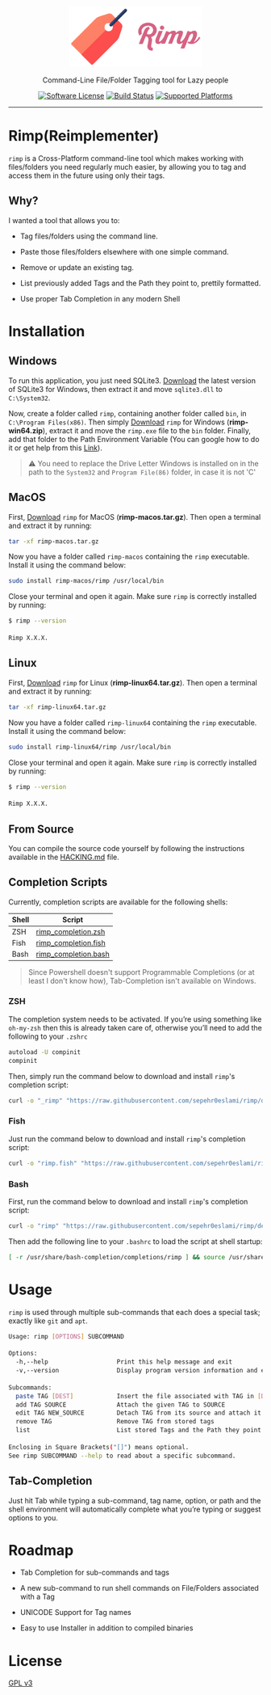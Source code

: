 <p align="center">
    <a href="https://github.com/sepehr0eslami/rimp"><img alt="Rimp Logo" src=".github/images/rimp_logo.png" height="120"></a>
    <p align="center">Command-Line File/Folder Tagging tool for Lazy people</p>
    <p align="center">
        <a href="LICENSE.md"><img alt="Software License" src="https://img.shields.io/badge/License-GPL%20v3-blue"></a>
        <a href="https://github.com/sepehr0eslami/rimp/actions/workflows/build.yml"><img alt="Build Status" src="https://github.com/sepehr0eslami/rimp/actions/workflows/build.yml/badge.svg"></a>
        <a href="https://github.com/sepehr0eslami/rimp"><img alt="Supported Platforms" src="https://img.shields.io/badge/Platforms-Windows%20|%20MacOS%20|%20Linux-red"></a>
    </p>
</p>

---

# Rimp(Reimplementer)

`rimp` is a Cross-Platform command-line tool which makes working with files/folders you need regularly much easier, by allowing you to tag and access them in the future using only their tags.


## Why?

I wanted a tool that allows you to:

- Tag files/folders using the command line.

- Paste those files/folders elsewhere with one simple command.

- Remove or update an existing tag.

- List previously added Tags and the Path they point to, prettily formatted.

- Use proper Tab Completion in any modern Shell

# Installation

## Windows

To run this application, you just need SQLite3. [Download](https://www.sqlite.org/download.html) the latest version of SQLite3 for Windows, then extract it and move `sqlite3.dll` to `C:\System32`.

Now, create a folder called `rimp`, containing another folder called `bin`, in `C:\Program Files(x86)`. Then simply [Download](https://github.com/sepehr0eslami/rimp/releases/latest) `rimp` for Windows (**rimp-win64.zip**), extract it and move the `rimp.exe` file to the `bin` folder. Finally, add that folder to the Path Environment Variable (You can google how to do it or get help from this [Link](https://www.c-sharpcorner.com/article/add-a-directory-to-path-environment-variable-in-windows-10/)).

> ⚠️ You need to replace the Drive Letter Windows is installed on in the path to the `System32` and `Program File(86)` folder, in case it is not 'C'

## MacOS

First, [Download](https://github.com/sepehr0eslami/rimp/releases/latest) `rimp` for MacOS (**rimp-macos.tar.gz**). Then open a terminal and extract it by running:

```sh
tar -xf rimp-macos.tar.gz 
```

Now you have a folder called `rimp-macos` containing the `rimp` executable. Install it using the command below:

```sh
sudo install rimp-macos/rimp /usr/local/bin
```

Close your terminal and open it again. Make sure `rimp` is correctly installed by running:

```sh
$ rimp --version

Rimp X.X.X.
```

## Linux

First, [Download](https://github.com/sepehr0eslami/rimp/releases/latest) `rimp` for Linux (**rimp-linux64.tar.gz**). Then open a terminal and extract it by running:

```sh
tar -xf rimp-linux64.tar.gz
```

Now you have a folder called `rimp-linux64` containing the `rimp` executable. Install it using the command below:

```sh
sudo install rimp-linux64/rimp /usr/local/bin
```

Close your terminal and open it again. Make sure `rimp` is correctly installed by running:

```sh
$ rimp --version

Rimp X.X.X.
```

## From Source

You can compile the source code yourself by following the instructions available in the [HACKING.md](https://github.com/sepehr0eslami/rimp/blob/master/HACKING.md) file.

## Completion Scripts

Currently, completion scripts are available for the following shells:

<!-- TODO: Update the Links before merge -->

| Shell | Script                                                                                                             |
| ----- | ------------------------------------------------------------------------------------------------------------------ |
| ZSH   | [rimp_completion.zsh](https://github.com/sepehr0eslami/rimp/blob/develop/scripts/completion/rimp_completion.zsh)   |
| Fish  | [rimp_completion.fish](https://github.com/sepehr0eslami/rimp/blob/develop/scripts/completion/rimp_completion.fish) |
| Bash  | [rimp_completion.bash](https://github.com/sepehr0eslami/rimp/blob/develop/scripts/completion/rimp_completion.bash) |

> Since Powershell doesn't support Programmable Completions (or at least I don't know how), Tab-Completion isn't available on Windows.

<!-- TODO: Update the Links before merge -->

### ZSH

The completion system needs to be activated. If you’re using something like `oh-my-zsh` then this is already taken care of, otherwise you’ll need to add the following to your `.zshrc`

```sh
autoload -U compinit
compinit
```
Then, simply run the command below to download and install `rimp`'s completion script:

```sh
curl -o "_rimp" "https://raw.githubusercontent.com/sepehr0eslami/rimp/develop/scripts/completion/rimp_completion.zsh" && sudo install -D -m '0644' _rimp $(echo $FPATH | awk -F ':' '{print $2"/_rimp"}') && rm _rimp
```

### Fish

Just run the command below to download and install `rimp`'s completion script:

```sh
curl -o "rimp.fish" "https://raw.githubusercontent.com/sepehr0eslami/rimp/develop/scripts/completion/rimp_completion.fish" && sudo install -D -m '0644' rimp.fish /usr/share/fish/completions/rimp.fish && rm rimp.fish
```

### Bash

First, run the command below to download and install `rimp`'s completion script:

```sh
curl -o "rimp" "https://raw.githubusercontent.com/sepehr0eslami/rimp/develop/scripts/completion/rimp_completion.bash" && sudo install -D -m '0644' rimp /usr/share/bash-completion/completions/rimp && rm rimp
```

Then add the following line to your `.bashrc` to load the script at shell startup:

```sh
[ -r /usr/share/bash-completion/completions/rimp ] && source /usr/share/bash-completion/completions/rimp
```

# Usage

`rimp` is used through multiple sub-commands that each does a special task; exactly like `git` and `apt`.

```sh
Usage: rimp [OPTIONS] SUBCOMMAND

Options:
  -h,--help                   Print this help message and exit
  -v,--version                Display program version information and exit

Subcommands:
  paste TAG [DEST]            Insert the file associated with TAG in [DEST]
  add TAG SOURCE              Attach the given TAG to SOURCE
  edit TAG NEW_SOURCE         Detach TAG from its source and attach it to NEW_SOURCE
  remove TAG                  Remove TAG from stored tags
  list                        List stored Tags and the Path they point to

Enclosing in Square Brackets("[]") means optional.
See rimp SUBCOMMAND --help to read about a specific subcommand.
```

## Tab-Completion

Just hit Tab while typing a sub-command, tag name, option, or path and the shell environment will automatically complete what you’re typing or suggest options to you.

# Roadmap

- Tab Completion for sub-commands and tags

- A new sub-command to run shell commands on File/Folders associated with a Tag

- UNICODE Support for Tag names

- Easy to use Installer in addition to compiled binaries

# License

[GPL v3](https://opensource.org/licenses/GPL-3.0)
